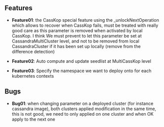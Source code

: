 

## Features

- **Feature01**: the CassKop special feature using the _unlockNextOperation which allows to recover when CassKop fails,
  must be treated with really good care as this parameter is removed when activated by local CassKop. I think We must
  prevent to let this parameter be set at CassandraMultiCluster level, and not to be removed from local CassandraCluster
  if it has been set up locally (remove from the difference detection)

- **Feature02**: Auto compute and update seedlist at MultiCassKop level

- **Feature03**: Specify the namespace we want to deploy onto for each kubernetes contexts

## Bugs

- **Bug01**: when changing parameter on a deployed cluster (for instance cassandra image), both clusters applied modification
  in the same time, this is not good, we need to only applied on one cluster and when OK apply to the next one
